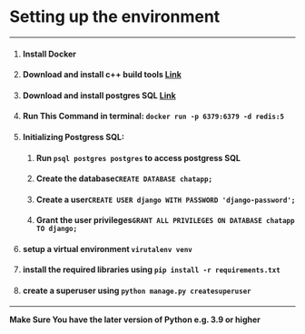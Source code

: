 # Setting up the environment
***
1. #### Install Docker
2. #### Download and install c++ build tools [Link](https://visualstudio.microsoft.com/downloads/#build-tools-for-visual-studio-2019)
3. #### Download and install postgres SQL [Link](https://www.enterprisedb.com/downloads/postgres-postgresql-downloads)
4. #### Run This Command in terminal: `docker run -p 6379:6379 -d redis:5`
5. #### Initializing Postgress SQL:
   1. #### Run `psql postgres postgres` to access postgress SQL
   2. #### Create the database`CREATE DATABASE chatapp;`
   3. #### Create a user`CREATE USER django WITH PASSWORD 'django-password';`
   4. #### Grant the user privileges`GRANT ALL PRIVILEGES ON DATABASE chatapp TO django;`
10. #### setup a virtual environment `virutalenv venv`
11. #### install the required libraries using `pip install -r requirements.txt`
12. #### create a superuser using `python manage.py createsuperuser`

***
**Make Sure You have the later version of Python e.g. 3.9 or higher**